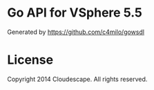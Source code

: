 # Go API for VSphere 5.5

Generated by https://github.com/c4milo/gowsdl


# License
Copyright 2014 Cloudescape. All rights reserved.